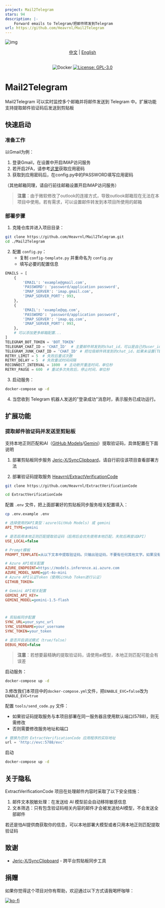 ```yaml
---
project: Mail2Telegram
stars: 94
description: |-
    Forward emails to Telegram/把邮件转发到Telegram
url: https://github.com/Heavrnl/Mail2Telegram
---
```


![img](./logo/logo-title.png)

<div align="center">
  <a href="./README.md">中文</a> |
  <a href="./readme/README_EN.md">English</a>
</div>
<br>


<div align="center">

![Docker](https://img.shields.io/badge/-Docker-2496ED?style=flat-square&logo=docker&logoColor=white) [![License: GPL-3.0](https://img.shields.io/badge/License-GPL%203.0-4CAF50?style=flat-square)](https://github.com/Heavrnl/mail2telegram/blob/master/LICENSE) 




</div>

# Mail2Telegram

Mail2Telegram 可以实时监控多个邮箱并将邮件发送到 Telegram 中。扩展功能支持提取邮件验证码后发送到剪贴板

## 快速启动

### 准备工作

以Gmail为例：
1. 登录Gmail，在设置中开启IMAP访问服务
2. 若开启2FA，请参考[这里](https://support.google.com/mail/answer/185833?hl=zh-Hans)获取应用密码
3. 获取到应用密码后，在config.py中的PASSWORD填写应用密码

（其他邮箱同理，请自行前往邮箱设置开启IMAP访问服务）
>**注意**：由于微软修改了outlook的连接方式，导致outlook邮箱现在无法在本项目中使用。若有需求，可以设置邮件转发到本项目所使用的邮箱


### 部署步骤

1. 克隆仓库并进入项目目录：

```bash
git clone https://github.com/Heavrnl/Mail2Telegram.git
cd ./Mail2Telegram
```

2. 配置 `config.py`：
   - 复制 `config-template.py` 并重命名为 `config.py`
   - 填写必要的配置信息

```python
EMAILS = [
    {
        'EMAIL': 'example@gmail.com',
        'PASSWORD': 'password/application password',
        'IMAP_SERVER': 'imap.gmail.com',
        'IMAP_SERVER_PORT': 993,
    },
    {
        'EMAIL': 'example@qq.com',
        'PASSWORD': 'password/application password',
        'IMAP_SERVER': 'imap.qq.com',
        'IMAP_SERVER_PORT': 993,
    },
    # 可以添加更多邮箱配置... 
]
TELEGRAM_BOT_TOKEN = 'BOT_TOKEN'
TELEGRAM_CHAT_ID = 'CHAT_ID'  # 主要邮件转发到的chat_id，可以是自己的user_id
TELEGRAM_JUNK_CHAT_ID = 'CHAT_ID' # 把垃圾邮件转发到的chat_id，如果未设置(TELEGRAM_JUNK_CHAT_ID='')，则跳过垃圾邮件转发
RETRY_LIMIT = 5  # 失败后重试次数
RETRY_DELAY = 5  # 失败重试时间间隔 
RECONNECT_INTERVAL = 1800  # 主动断开重连时间，单位秒 
RETRY_PAUSE = 600  # 重试多次失败后，停止时间，单位秒 
```

3. 启动服务：

```bash
docker-compose up -d
```

4. 当您收到 Telegram 机器人发送的"登录成功"消息时，表示服务已成功运行。

## 扩展功能

### 提取邮件验证码并发送至剪贴板
支持本地正则匹配和AI（[GitHub Models](https://docs.github.com/zh/github-models/prototyping-with-ai-models)/[Gemini](https://aistudio.google.com/apikey)）提取验证码，具体配置在下面说明

1. 部署剪贴板同步服务 [Jeric-X/SyncClipboard](https://github.com/Jeric-X/SyncClipboard)，请自行前往该项目查看部署方法

2. 部署验证码提取服务 [Heavrnl/ExtractVerificationCode](https://github.com/Heavrnl/ExtractVerificationCode)

```bash
git clone https://github.com/Heavrnl/ExtractVerificationCode
```
```bash
cd ExtractVerificationCode
```

配置 `.env` 文件，把上面部署好的剪贴板同步服务相关配置填入：
```bash
cp .env.example .env
```
```ini
# 选择使用的API类型：azure(GitHub Models) 或 gemini
API_TYPE=gemini

# 是否启用本地正则匹配提取验证码（启用后会优先使用本地匹配，失败后再尝试API）
USE_LOCAL=false

# Prompt模板
PROMPT_TEMPLATE=从以下文本中提取验证码。只输出验证码，不要有任何其他文字。如果没有验证码，只输出'None'。\n\n文本：{input_text}\n\n验证码：

# Azure API相关配置
AZURE_ENDPOINT=https://models.inference.ai.azure.com
AZURE_MODEL_NAME=gpt-4o-mini
# Azure API认证Token（使用GitHub Token进行认证）
GITHUB_TOKEN=

# Gemini API相关配置
GEMINI_API_KEY=
GEMINI_MODEL=gemini-1.5-flash



# 剪贴板同步配置
SYNC_URL=your_sync_url
SYNC_USERNAME=your_username
SYNC_TOKEN=your_token

# 是否开启调试模式（true/false）
DEBUG_MODE=false
```


> **注意**：若想要最精确的提取验证码，请使用ai模型，本地正则匹配可能会有误差

启动服务：
```bash
docker-compose up -d
```

3.修改我们本项目中的`docker-compose.yml`文件，把`ENABLE_EVC=false`改为`ENABLE_EVC=true`


配置 `tools/send_code.py` 文件：
- 如果验证码提取服务与本项目部署在同一服务器且使用默认端口(5788)，则无需修改
- 否则需要修改服务地址和端口

```python
# 替换为您的 ExtractVerificationCode 应用程序的实际地址
url = 'http://evc:5788/evc'
```

启动
```bash
docker-compose up -d
```

## 关于隐私

ExtractVerificationCode 项目在处理邮件内容时采取了以下安全措施：

1. 邮件文本脱敏处理：在发送给 AI 模型前会自动移除敏感信息
2. 文本筛选：只有包含验证码相关内容的邮件才会被发送给AI模型，不会发送全部邮件

若还是怕AI提供商获取你的信息，可以本地部署大模型或者只用本地正则匹配提取验证码



## 致谢

- [Jeric-X/SyncClipboard](https://github.com/Jeric-X/SyncClipboard) - 跨平台剪贴板同步工具


## 捐赠

如果你觉得这个项目对你有帮助，欢迎通过以下方式请我喝杯咖啡：

[![ko-fi](https://ko-fi.com/img/githubbutton_sm.svg)](https://ko-fi.com/0heavrnl)



